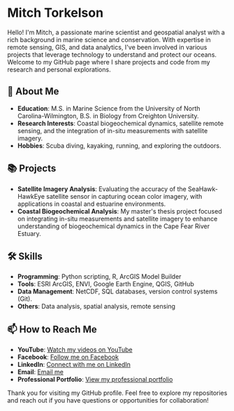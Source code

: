 # Mitch Torkelson

Hello! I'm Mitch, a passionate marine scientist and geospatial analyst with a rich background in marine science and conservation. With expertise in remote sensing, GIS, and data analytics, I've been involved in various projects that leverage technology to understand and protect our oceans. Welcome to my GitHub page where I share projects and code from my research and personal explorations.

## 🌊 About Me

- **Education**: M.S. in Marine Science from the University of North Carolina-Wilmington, B.S. in Biology from Creighton University.
- **Research Interests**: Coastal biogeochemical dynamics, satellite remote sensing, and the integration of in-situ measurements with satellite imagery.
- **Hobbies**: Scuba diving, kayaking, running, and exploring the outdoors.

## 📚 Projects

- **Satellite Imagery Analysis**: Evaluating the accuracy of the SeaHawk-HawkEye satellite sensor in capturing ocean color imagery, with applications in coastal and estuarine environments.
- **Coastal Biogeochemical Analysis**: My master's thesis project focused on integrating in-situ measurements and satellite imagery to enhance understanding of biogeochemical dynamics in the Cape Fear River Estuary.

## 🛠 Skills

- **Programming**: Python scripting, R, ArcGIS Model Builder
- **Tools**: ESRI ArcGIS, ENVI, Google Earth Engine, QGIS, GitHub
- **Data Management**: NetCDF, SQL databases, version control systems (Git).
- **Others**: Data analysis, spatial analysis, remote sensing

## 📫 How to Reach Me

- **YouTube**: [Watch my videos on YouTube](https://www.youtube.com/@dinodiver11)
- **Facebook**: [Follow me on Facebook](https://facebook.com/mitch.torkelson)
- **LinkedIn**: [Connect with me on LinkedIn](https://linkedin.com/in/mitch-torkelson)
- **Email**: [Email me](mailto:mitch.torkelson@gmail.com)
- **Professional Portfolio**: [View my professional portfolio](https://dinodiver.github.io/mitchtorkelson/)

Thank you for visiting my GitHub profile. Feel free to explore my repositories and reach out if you have questions or opportunities for collaboration!
